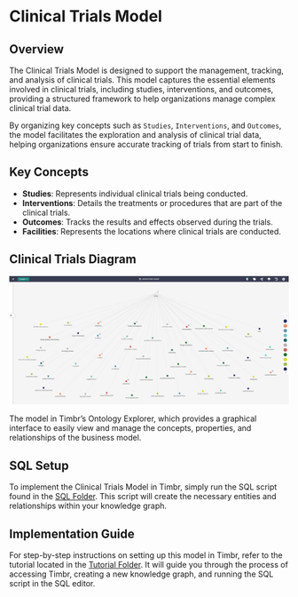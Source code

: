 # Clinical Trials Model

## Overview
The Clinical Trials Model is designed to support the management, tracking, and analysis of clinical trials. This model captures the essential elements involved in clinical trials, including studies, interventions, and outcomes, providing a structured framework to help organizations manage complex clinical trial data.

By organizing key concepts such as `Studies`, `Interventions`, and `Outcomes`, the model facilitates the exploration and analysis of clinical trial data, helping organizations ensure accurate tracking of trials from start to finish.

## Key Concepts
- **Studies**: Represents individual clinical trials being conducted.
- **Interventions**: Details the treatments or procedures that are part of the clinical trials.
- **Outcomes**: Tracks the results and effects observed during the trials.
- **Facilities**: Represents the locations where clinical trials are conducted.

## Clinical Trials Diagram

![Attached Image of Model](./model.png)

The model in Timbr’s Ontology Explorer, which provides a graphical interface to easily view and manage the concepts, properties, and relationships of the business model.

## SQL Setup
To implement the Clinical Trials Model in Timbr, simply run the SQL script found in the [SQL Folder](./sql). This script will create the necessary entities and relationships within your knowledge graph.

## Implementation Guide
For step-by-step instructions on setting up this model in Timbr, refer to the tutorial located in the [Tutorial Folder](./tutorial). It will guide you through the process of accessing Timbr, creating a new knowledge graph, and running the SQL script in the SQL editor.

